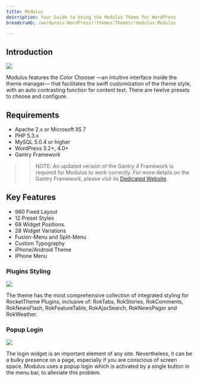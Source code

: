 ```yaml
---
title: Modulus
description: Your Guide to Using the Modulus Theme for WordPress
breadcrumb: /wordpress:WordPress/!themes:Themes/!modulus:Modulus

---
```


Introduction
-----

![][modulus]

Modulus features the Color Chooser —an intuitive interface inside the theme manager— that facilitates the swift customization of the theme style, with an auto contrasting function for content text. There are twelve presets to choose and configure.

Requirements
-----

* Apache 2.x or Microsoft IIS 7
* PHP 5.3.x
* MySQL 5.0.4 or higher
* WordPress 3.2+, 4.0+
* Gantry Framework

>> NOTE: An updated version of the Gantry 4 Framework is required for Modulus to work correctly. For more details on the Gantry Framework, please visit its [Dedicated Website][gantry].

Key Features
-----

* 960 Fixed Layout
* 12 Preset Styles
* 68 Widget Positions
* 28 Widget Variations
* Fusion-Menu and Split-Menu
* Custom Typography
* iPhone/Android Theme
* iPhone Menu

### Plugins Styling

![][plugins]

The theme has the most comprehensive collection of integrated styling for RocketTheme Plugins, inclusive of: RokTabs, RokStories, RokComments, RokNewsFlash, RokFeatureTable, RokAjaxSearch, RokNewsPager and RokWeather.

### Popup Login

![][login]

The login widget is an important element of any site. Nevertheless, it can be a bulky presence on a page, especially if you are conscious of screen space. Modulus uses a popup login which is activated by a single button in the menu bar, to alleviate this problem.

[gantry]: http://gantry.org/
[gantry_install]: ../../start/gantry.md
[modulus]: assets/modulus.jpeg
[plugins]: assets/plugins.jpg
[login]: assets/login.jpg
[bootstrap]: http://twitter.github.com/bootstrap/
